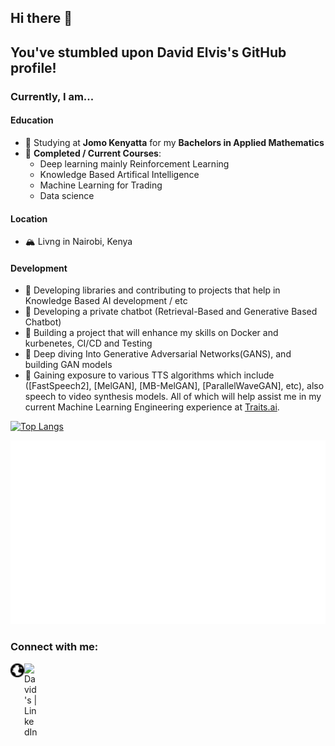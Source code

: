 ## Hi there 👋

## You've stumbled upon David Elvis's GitHub profile!

### Currently, I am...
#### Education
- 📖 Studying at **Jomo Kenyatta** for my **Bachelors in Applied Mathematics**
- 🌱 **Completed / Current Courses**: 
  - Deep learning mainly Reinforcement Learning
  - Knowledge Based Artifical Intelligence
  - Machine Learning for Trading
  - Data science
#### Location
- 🏔 Livng in Nairobi, Kenya
#### Development
- 🧠 Developing libraries and contributing to projects that help in Knowledge Based AI development / etc
- 🧠 Developing a private chatbot (Retrieval-Based and Generative Based Chatbot)
- 🧠 Building a project that will enhance my skills on Docker and kurbenetes, CI/CD and Testing
- 🧠 Deep diving Into Generative Adversarial Networks(GANS), and building GAN models
- 🧠 Gaining exposure to various TTS algorithms which include ([FastSpeech2], [MelGAN], [MB-MelGAN], [ParallelWaveGAN], etc), also speech to video synthesis models. All of which will help assist me in my current Machine Learning Engineering experience at [Traits.ai](https://traits.ai).

[![Top Langs](https://github-readme-stats.vercel.app/api/top-langs/?username=Davidelvishttps://github.com/Davidelvis/github-stats/blob/master/generated/languages.svg)](https://github.com/Davidelvis/github-readme-stats)

![David's GitHub Stats](https://github.com/Davidelvis/github-stats/blob/master/generated/overview.svg)

<!--
**Davidelvis/Davidelvos** is a ✨ _special_ ✨ repository because its `README.md` (this file) appears on your GitHub profile.

- 👯 I’m looking to collaborate on ...
- 🤔 I’m looking for help with ...
- 💬 Ask me about ...
- 😄 Pronouns: ...
- ⚡ Fun fact: ...
-->
### Connect with me:

[<img align="left" alt="Davidelvis website" width="22px" src="https://raw.githubusercontent.com/iconic/open-iconic/master/svg/globe.svg" />][website]
[<img align="left" alt="David's | LinkedIn" width="22px" src="https://cdn.jsdelivr.net/npm/simple-icons@v3/icons/linkedin.svg" />][linkedin]

<br />

<br />

[website]: https://davidelvis.github.io/david/
[linkedin]: https://www.linkedin.com/in/david-elvis-a80336183/
